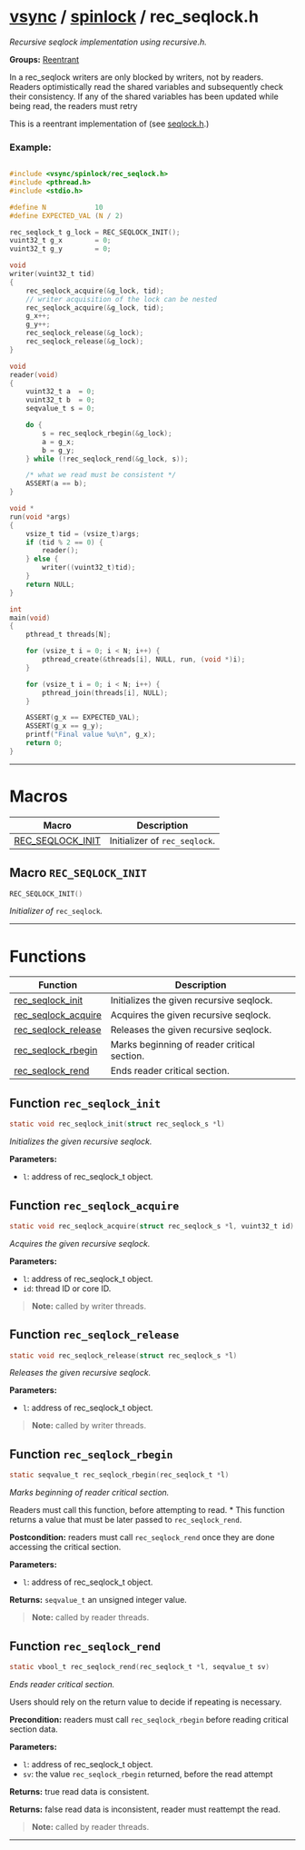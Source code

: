 #  [vsync](../README.md) / [spinlock](README.md) / rec_seqlock.h
_Recursive seqlock implementation using recursive.h._ 

**Groups:** [Reentrant](GROUP_reentrant.md)

In a rec_seqlock writers are only blocked by writers, not by readers. Readers optimistically read the shared variables and subsequently check their consistency. If any of the shared variables has been updated while being read, the readers must retry

This is a reentrant implementation of  (see [seqlock.h](seqlock.h.md).)

### Example:



```c

#include <vsync/spinlock/rec_seqlock.h>
#include <pthread.h>
#include <stdio.h>

#define N            10
#define EXPECTED_VAL (N / 2)

rec_seqlock_t g_lock = REC_SEQLOCK_INIT();
vuint32_t g_x        = 0;
vuint32_t g_y        = 0;

void
writer(vuint32_t tid)
{
    rec_seqlock_acquire(&g_lock, tid);
    // writer acquisition of the lock can be nested
    rec_seqlock_acquire(&g_lock, tid);
    g_x++;
    g_y++;
    rec_seqlock_release(&g_lock);
    rec_seqlock_release(&g_lock);
}

void
reader(void)
{
    vuint32_t a  = 0;
    vuint32_t b  = 0;
    seqvalue_t s = 0;

    do {
        s = rec_seqlock_rbegin(&g_lock);
        a = g_x;
        b = g_y;
    } while (!rec_seqlock_rend(&g_lock, s));

    /* what we read must be consistent */
    ASSERT(a == b);
}

void *
run(void *args)
{
    vsize_t tid = (vsize_t)args;
    if (tid % 2 == 0) {
        reader();
    } else {
        writer((vuint32_t)tid);
    }
    return NULL;
}

int
main(void)
{
    pthread_t threads[N];

    for (vsize_t i = 0; i < N; i++) {
        pthread_create(&threads[i], NULL, run, (void *)i);
    }

    for (vsize_t i = 0; i < N; i++) {
        pthread_join(threads[i], NULL);
    }

    ASSERT(g_x == EXPECTED_VAL);
    ASSERT(g_x == g_y);
    printf("Final value %u\n", g_x);
    return 0;
}
```

 

---
# Macros 

| Macro | Description |
|---|---|
| [REC_SEQLOCK_INIT](rec_seqlock.h.md#macro-rec_seqlock_init) | Initializer of `rec_seqlock`.  |

##  Macro `REC_SEQLOCK_INIT`

```c
REC_SEQLOCK_INIT()
```

 
_Initializer of_ `rec_seqlock`_._ 



---
# Functions 

| Function | Description |
|---|---|
| [rec_seqlock_init](rec_seqlock.h.md#function-rec_seqlock_init) | Initializes the given recursive seqlock.  |
| [rec_seqlock_acquire](rec_seqlock.h.md#function-rec_seqlock_acquire) | Acquires the given recursive seqlock.  |
| [rec_seqlock_release](rec_seqlock.h.md#function-rec_seqlock_release) | Releases the given recursive seqlock.  |
| [rec_seqlock_rbegin](rec_seqlock.h.md#function-rec_seqlock_rbegin) | Marks beginning of reader critical section.  |
| [rec_seqlock_rend](rec_seqlock.h.md#function-rec_seqlock_rend) | Ends reader critical section.  |

##  Function `rec_seqlock_init`

```c
static void rec_seqlock_init(struct rec_seqlock_s *l)
``` 
_Initializes the given recursive seqlock._ 




**Parameters:**

- `l`: address of rec_seqlock_t object. 




##  Function `rec_seqlock_acquire`

```c
static void rec_seqlock_acquire(struct rec_seqlock_s *l, vuint32_t id)
``` 
_Acquires the given recursive seqlock._ 




**Parameters:**

- `l`: address of rec_seqlock_t object. 
- `id`: thread ID or core ID.


> **Note:** called by writer threads. 


##  Function `rec_seqlock_release`

```c
static void rec_seqlock_release(struct rec_seqlock_s *l)
``` 
_Releases the given recursive seqlock._ 




**Parameters:**

- `l`: address of rec_seqlock_t object.


> **Note:** called by writer threads. 


##  Function `rec_seqlock_rbegin`

```c
static seqvalue_t rec_seqlock_rbegin(rec_seqlock_t *l)
``` 
_Marks beginning of reader critical section._ 


Readers must call this function, before attempting to read. * This function returns a value that must be later passed to `rec_seqlock_rend`.


**Postcondition:** readers must call `rec_seqlock_rend` once they are done accessing the critical section.


**Parameters:**

- `l`: address of rec_seqlock_t object. 


**Returns:** `seqvalue_t` an unsigned integer value.

> **Note:** called by reader threads. 


##  Function `rec_seqlock_rend`

```c
static vbool_t rec_seqlock_rend(rec_seqlock_t *l, seqvalue_t sv)
``` 
_Ends reader critical section._ 


Users should rely on the return value to decide if repeating is necessary.


**Precondition:** readers must call `rec_seqlock_rbegin` before reading critical section data.


**Parameters:**

- `l`: address of rec_seqlock_t object. 
- `sv`: the value `rec_seqlock_rbegin` returned, before the read attempt 


**Returns:** true read data is consistent. 

**Returns:** false read data is inconsistent, reader must reattempt the read.

> **Note:** called by reader threads. 



---
